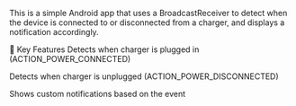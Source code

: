 This is a simple Android app that uses a BroadcastReceiver to detect when the device is connected to or disconnected from a charger, and displays a notification accordingly.

🧠 Key Features
Detects when charger is plugged in (ACTION_POWER_CONNECTED)

Detects when charger is unplugged (ACTION_POWER_DISCONNECTED)

Shows custom notifications based on the event
